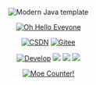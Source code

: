 
<div id="title" align=center>

![Modern Java template][github-sub-title:img]

[![Oh Hello Eveyone](https://github-readme-stats.vercel.app/api?username=zxbdzh&show_icons=true&theme=tokyonight)](https://space.bilibili.com/106360063)

[![CSDN](https://img.shields.io/badge/CSDN-zxbdzh-green)](https://blog.zxbdwy.online)
[![Gitee](https://img.shields.io/badge/Gitee-zxbdzh-red)](https://gitee.com/zxbdzh)

[![Develop](https://img.shields.io/badge/code-Develop-blue)](https://en.wikipedia.org/wiki/Software_development) 
![](https://img.shields.io/badge/每日-雀巢-green) 
![](https://img.shields.io/badge/状态-dead-red) 
![](https://img.shields.io/badge/性别-男-red)

</div>

<p align="center">
  <a href="https://github.com/zxbdzh/" target="_blank">
    <img alt="Moe Counter!" src="https://count.getloli.com/@zxbdzh.github?name=zxbdzh.github&theme=booru-lewd&padding=7&offset=0&align=top&scale=1&pixelated=1&darkmode=auto">
  </a>
</p>

[github-sub-title:img]: https://readme-typing-svg.herokuapp.com/?font=Segoe+Script&center=true&lines=zxbdzh
